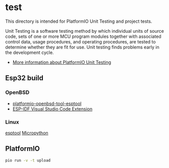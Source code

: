 # test

This directory is intended for PlatformIO Unit Testing and project tests.

Unit Testing is a software testing method by which individual units of
source code, sets of one or more MCU program modules together with associated
control data, usage procedures, and operating procedures, are tested to
determine whether they are fit for use. Unit testing finds problems early
in the development cycle.

* [More information about PlatformIO Unit Testing](https://docs.platformio.org/page/plus/unit-testing.html)

## Esp32 build

### OpenBSD

* [platformio-openbsd-tool-esptool](https://github.com/lotherk/platformio-openbsd-tool-esptool)
* [ESP-IDF Visual Studio Code Extension](https://github.com/espressif/vscode-esp-idf-extension)

### Linux

[esptool](https://github.com/espressif/esptool)
[Micropython](https://micropython.org/download/ESP32_GENERIC/)

## PlatformIO

```sh
pio run -v -t upload
```